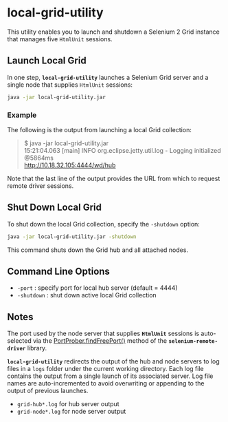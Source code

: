 # local-grid-utility

This utility enables you to launch and shutdown a Selenium 2 Grid instance that manages five `HtmlUnit` sessions.

## Launch Local Grid

In one step, **`local-grid-utility`** launches a Selenium Grid server and a single node that supplies `HtmlUnit` sessions:

```bash
java -jar local-grid-utility.jar
```

### Example

The following is the output from launching a local Grid collection:

> $ java -jar local-grid-utility.jar  
> 15:21:04.063 [main] INFO  org.eclipse.jetty.util.log - Logging initialized @5864ms  
> http://10.18.32.105:4444/wd/hub

Note that the last line of the output provides the URL from which to request remote driver sessions.

## Shut Down Local Grid

To shut down the local Grid collection, specify the `-shutdown` option:

```bash
java -jar local-grid-utility.jar -shutdown
```

This command shuts down the Grid hub and all attached nodes.

## Command Line Options

* `-port` : specify port for local hub server (default = 4444)
* `-shutdown` : shut down active local Grid collection

## Notes

The port used by the node server that supplies **`HtmlUnit`** sessions is auto-selected via the [PortProber.findFreePort()](https://seleniumhq.github.io/selenium/docs/api/java/org/openqa/selenium/net/PortProber.html#findFreePort--) method of the **`selenium-remote-driver`** library.

**`local-grid-utility`** redirects the output of the hub and node servers to log files in a `logs` folder under the current working directory. Each log file contains the output from a single launch of its associated server. Log file names are auto-incremented to avoid overwriting or appending to the output of previous launches.

* `grid-hub*.log` for hub server output
* `grid-node*.log` for node server output
